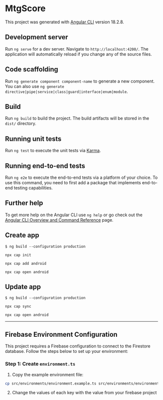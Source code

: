 # MtgScore

This project was generated with [Angular CLI](https://github.com/angular/angular-cli) version 18.2.8.

## Development server

Run `ng serve` for a dev server. Navigate to `http://localhost:4200/`. The application will automatically reload if you change any of the source files.

## Code scaffolding

Run `ng generate component component-name` to generate a new component. You can also use `ng generate directive|pipe|service|class|guard|interface|enum|module`.

## Build

Run `ng build` to build the project. The build artifacts will be stored in the `dist/` directory.

## Running unit tests

Run `ng test` to execute the unit tests via [Karma](https://karma-runner.github.io).

## Running end-to-end tests

Run `ng e2e` to execute the end-to-end tests via a platform of your choice. To use this command, you need to first add a package that implements end-to-end testing capabilities.

## Further help

To get more help on the Angular CLI use `ng help` or go check out the [Angular CLI Overview and Command Reference](https://angular.dev/tools/cli) page.

## Create app

`$ ng build --configuration production`

`npx cap init`

`npx cap add android`

`npx cap open android`

## Update app

`$ ng build --configuration production`

`npx cap sync`

`npx cap open android`

---

## Firebase Environment Configuration

This project requires a Firebase configuration to connect to the Firestore database. Follow the steps below to set up your environment:

### Step 1: Create `environment.ts`

1. Copy the example environment file:
```bash
cp src/environments/environment.example.ts src/environments/environment.ts
```

2. Change the values of each key with the value from your firebase project
